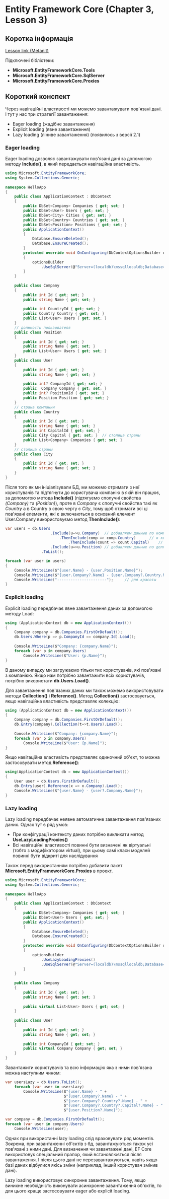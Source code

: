 # Entity Framework Core (Chapter 3, Lesson 3)

## Коротка інформація
[Lesson link (Metanit)](https://metanit.com/sharp/entityframeworkcore/3.3.php)

Підключені бібліотеки:

* **Microsoft.EntityFrameworkCore.Tools**
* **Microsoft.EntityFrameworkCore.SqlServer**
* **Microsoft.EntityFrameworkCore.Proxies**

## Короткий конспект

Через навігаційні властивості ми можемо завантажувати пов'язані дані. І тут у нас три стратегії завантаження:
* Eager loading (жадібне завантаження)
* Explicit loading (явне завантаження)
* Lazy loading (ліниве завантаження) (появилось з версії 2.1)

### Eager loading

Eager loading дозволяє завантажувати пов'язані дані за допомогою методу **Include()**, в який передається навігаційна властивість.
```csharp
using Microsoft.EntityFrameworkCore;
using System.Collections.Generic;
 
namespace HelloApp
{
    public class ApplicationContext : DbContext
    {
        public DbSet<Company> Companies { get; set; }
        public DbSet<User> Users { get; set; }
        public DbSet<City> Cities { get; set; }
        public DbSet<Country> Countries { get; set; }
        public DbSet<Position> Positions { get; set; }
        public ApplicationContext()
        {
            Database.EnsureDeleted();
            Database.EnsureCreated();
        }
        protected override void OnConfiguring(DbContextOptionsBuilder optionsBuilder)
        {
            optionsBuilder
                .UseSqlServer(@"Server=(localdb)\mssqllocaldb;Database=relationsdb;Trusted_Connection=True;");
        }
    }
 
    public class Company
    {
        public int Id { get; set; }
        public string Name { get; set; }
 
        public int CountryId { get; set; }
        public Country Country { get; set; }
        public List<User> Users { get; set; }
    }
    // должность пользователя
    public class Position
    {
        public int Id { get; set; }
        public string Name { get; set; }
        public List<User> Users { get; set; }
    }
    public class User
    {
        public int Id { get; set; }
        public string Name { get; set; }
 
        public int? CompanyId { get; set; }
        public  Company Company { get; set; }
        public int? PositionId { get; set; }
        public Position Position { get; set; }
    }
    // страна компании
    public class Country
    {
        public int Id { get; set; }
        public string Name { get; set; }
        public int CapitalId { get; set; }
        public City Capital { get; set; }  // столица страны
        public List<Company> Companies { get; set; }
    }
    // столица страны
    public class City
    {
        public int Id { get; set; }
        public string Name { get; set; }
    }
}
```
Після того як ми ініціалізували БД, ми можемо отримати з неї користувачів та підтягнути до користувача компанію в якій він працює, за допомогою
метода **Include()** (підтягуємо сполучні свойства *(Company)* та *(Position)*), проте в *Company* є сполучні свойства такі як *Country* а в Country
в свою чергу є *City*, тому щоб отримати всі ці пов'язані елементи, які є включаються в основний елемент User.Company використовуємо метод **ThenInclude()**:
```csharp
var users = db.Users
                    .Include(u=>u.Company)  // добавляем данные по компаниям
                        .ThenInclude(comp => comp.Country)      // к компании добавляем страну 
                            .ThenInclude(count => count.Capital)    // к стране добавляем столицу
                    .Include(u=>u.Position) // добавляем данные по должностям
                .ToList();

foreach (var user in users)
{
    Console.WriteLine($"{user.Name} - {user.Position.Name}");
    Console.WriteLine($"{user.Company?.Name} - {user.Company?.Country.Name} - {user.Company?.Country.Capital.Name}");
    Console.WriteLine("----------------------");     // для красоты
}
```

### Explicit loading

Explicit loading передбачає явне завантаження даних за допомогою методу Load:
```csharp
using (ApplicationContext db = new ApplicationContext())
{
    Company company = db.Companies.FirstOrDefault();
    db.Users.Where(p => p.CompanyId == company.Id).Load();
     
    Console.WriteLine($"Company: {company.Name}");
    foreach (var p in company.Users)
        Console.WriteLine($"User: {p.Name}");
}
```
В даному випадку ми загружаємо тільки тих користувачів, які пов'язані з компанією. Якщо нам потрібно завантажити всіх користувачів, потрібно використати 
**db.Users.Load()**.

Для завантаження пов'язаних даних ми також можемо використовувати методи **Collection()** і **Reference()**. 
Метод **Collection()** застосовується, якщо навігаційна властивість представляє колекцію:
```csharp
using (ApplicationContext db = new ApplicationContext())
{
    Company company = db.Companies.FirstOrDefault();
    db.Entry(company).Collection(t=>t.Users).Load();
     
    Console.WriteLine($"Company: {company.Name}");
    foreach (var p in company.Users)
        Console.WriteLine($"User: {p.Name}");
}
```
Якщо навігаційна властивість представляє одиночний об'єкт, то можна застосовувати метод **Reference()**:
```csharp
using(ApplicationContext db = new ApplicationContext())
{
    User user = db.Users.FirstOrDefault();
    db.Entry(user).Reference(x => x.Company).Load();
    Console.WriteLine($"{user.Name} - {user?.Company.Name}");
}
```

### Lazy loading

Lazy loading передбачає неявне автоматичне завантаження пов'язаних даних. Однак тут є ряд умов:

* При конфігурації контексту даних потрібно викликати метод **UseLazyLoadingProxies()**
* Всі навігаційні властивості повинні бути визначені як віртуальні (тобто з модифікатором virtual), при цьому самі класи моделей повинні бути відкриті для наслідування

Також перед використанням потрібно добавити пакет **Microsoft.EntityFrameworkCore.Proxies** в проект.

```csharp
using Microsoft.EntityFrameworkCore;
using System.Collections.Generic;
 
namespace HelloApp
{
    public class ApplicationContext : DbContext
    {
        public DbSet<Company> Companies { get; set; }
        public DbSet<User> Users { get; set; }
        public ApplicationContext()
        {
            Database.EnsureDeleted();
            Database.EnsureCreated();
        }
        protected override void OnConfiguring(DbContextOptionsBuilder optionsBuilder)
        {
            optionsBuilder
                .UseLazyLoadingProxies()
                .UseSqlServer(@"Server=(localdb)\mssqllocaldb;Database=relationsdb;Trusted_Connection=True;");
        }
    }
 
    public class Company
    {
        public int Id { get; set; }
        public string Name { get; set; }
 
        public virtual List<User> Users { get; set; }
    }
 
    public class User
    {
        public int Id { get; set; }
        public string Name { get; set; }
 
        public int CompanyId { get; set; }
        public virtual Company Company { get; set; }
    }
}
```
Завантажити користувачів та всю інформацію яка з ними пов'язана можна наступним чином:
```csharp
var usersLazy = db.Users.ToList();
    foreach (var user in usersLazy)
        Console.WriteLine($"{user.Name} - " +
                          $"{user.Company?.Name} - " +
                          $"{user.Company?.Country?.Name} - " +
                          $"{user.Company?.Country?.Capital?.Name} - " +
                          $"{user.Position?.Name}");

var company = db.Companies.FirstOrDefault();
foreach (var user in company.Users)
    Console.WriteLine(user);
```

Однак при використанні lazy loading слід враховувати ряд моментів. Зокрема, при завантаженні об'єктів з бд, 
завантажуються також усі пов'язані з ними дані. Для визначення чи завантажені дані, 
EF Core використовує спеціальний прапор, який встановлюється після завантаження. 
І після цього дані не перезавантажуються, навіть якщо базі даних відбулися якісь зміни (наприклад, інший користувач змінив дані).

Lazy loading використовує синхронне завантаження. 
Тому, якщо виникне необхідність виконувати асинхронне завантаження об'єктів, 
то для цього краще застосовувати eager або explicit loading.

